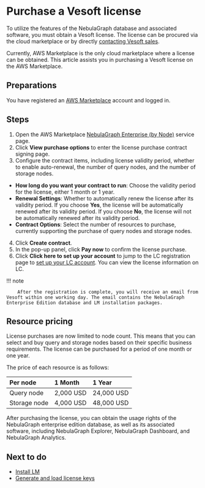 # Purchase a Vesoft license 

To utilize the features of the NebulaGraph database and associated software, you must obtain a Vesoft license. The license can be procured via the cloud marketplace or by directly [contacting Vesoft sales](https://www.nebula-graph.io/contact).

Currently, AWS Marketplace is the only cloud marketplace where a license can be obtained. This article assists you in purchasing a Vesoft license on the AWS Marketplace.

## Preparations

You have registered an [AWS Marketplace](https://portal.aws.amazon.com/billing/signup#/start/email) account and logged in.

## Steps

1. Open the AWS Marketplace [NebulaGraph Enterprise (by Node)](https://aws.amazon.com/marketplace/pp/prodview-kvpxjh5b4dfno) service page.
2. Click **View purchase options** to enter the license purchase contract signing page.
3. Configure the contract items, including license validity period, whether to enable auto-renewal, the number of query nodes, and the number of storage nodes.

  - **How long do you want your contract to run**: Choose the validity period for the license, either 1 month or 1 year.
  - **Renewal Settings**: Whether to automatically renew the license after its validity period. If you choose **Yes**, the license will be automatically renewed after its validity period. If you choose **No**, the license will not be automatically renewed after its validity period.
  - **Contract Options**: Select the number of resources to purchase, currently supporting the purchase of query nodes and storage nodes.

4. Click **Create contract**.
5. In the pop-up panel, click **Pay now** to confirm the license purchase.
6. Click **Click here to set up your account** to jump to the LC registration page to [set up your LC account](2.license-management-suite/2.license-center.md). 
  You can view the license information on LC.

  !!! note

        After the registration is complete, you will receive an email from Vesoft within one working day. The email contains the NebulaGraph Enterprise Edition database and LM installation packages.

## Resource pricing

License purchases are now limited to node count. This means that you can select and buy query and storage nodes based on their specific business requirements. The license can be purchased for a period of one month or one year.

The price of each resource is as follows:


| Per node| 1 Month | 1 Year |
| :--- | :--- | :--- |
| Query node | 2,000 USD | 24,000 USD |
| Storage node | 4,000 USD | 48,000 USD |

After purchasing the license, you can obtain the usage rights of the NebulaGraph enterprise edition database, as well as its associated software, including NebulaGraph Explorer, NebulaGraph Dashboard, and NebulaGraph Analytics.

## Next to do

- [Install LM](2.license-management-suite/3.license-manager.md)
- [Generate and load license keys](4.generate-and-load-license-key.md)

